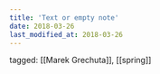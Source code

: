 ```yaml
---
title: 'Text or empty note'
date: 2018-03-26
last_modified_at: 2018-03-26
---
```

tagged: [[Marek Grechuta]], [[spring]]
<iframe frameborder="0" height="1" id="ga_target" scrolling="no" style="background-color:transparent; overflow:hidden; position:absolute; top:0; left:0; z-index:9999;" width="1"></iframe>